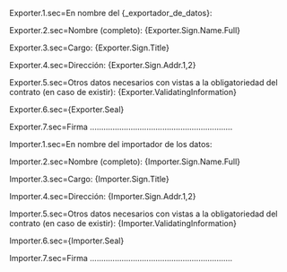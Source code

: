 Exporter.1.sec=En nombre del {_exportador_de_datos}:

Exporter.2.sec=Nombre (completo): {Exporter.Sign.Name.Full}

Exporter.3.sec=Cargo: {Exporter.Sign.Title}

Exporter.4.sec=Dirección: {Exporter.Sign.Addr.1,2}

Exporter.5.sec=Otros datos necesarios con vistas a la obligatoriedad del contrato (en caso de existir):  {Exporter.ValidatingInformation}

Exporter.6.sec={Exporter.Seal}

Exporter.7.sec=Firma ...............................................................


Importer.1.sec=En nombre del importador de los datos:

Importer.2.sec=Nombre (completo): {Importer.Sign.Name.Full}

Importer.3.sec=Cargo: {Importer.Sign.Title}

Importer.4.sec=Dirección: {Importer.Sign.Addr.1,2}

Importer.5.sec=Otros datos necesarios con vistas a la obligatoriedad del contrato (en caso de existir): {Importer.ValidatingInformation}

Importer.6.sec={Importer.Seal}

Importer.7.sec=Firma ...............................................................
